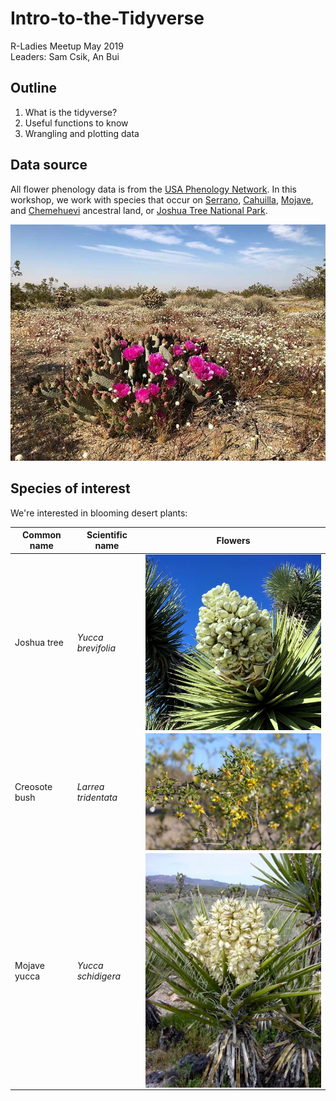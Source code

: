 # Intro-to-the-Tidyverse
R-Ladies Meetup May 2019  
Leaders: Sam Csik, An Bui

## Outline
1. What is the tidyverse?
2. Useful functions to know
3. Wrangling and plotting data

## Data source
All flower phenology data is from the [USA Phenology Network](https://www.usanpn.org/usa-national-phenology-network). In this workshop, we work with species that occur on [Serrano](https://www.sanmanuel-nsn.gov/Culture/Cultural-Overview), [Cahuilla](http://www.aguacaliente.org/content/History%20and%20Culture/), [Mojave](https://www.fortmojaveindiantribe.com/), and [Chemehuevi](http://www.chemehuevi.net/history-culture/) ancestral land, or [Joshua Tree National Park](https://www.nps.gov/jotr/index.htm).

<img src = "figures/joshua_tree_np.jpg" alt = "Our 'study site'." style = "float" width = "600"/>

## Species of interest
We're interested in blooming desert plants:

|     Common name     |      Scientific name      |                     Flowers                        |
|---------------------|---------------------------|----------------------------------------------------| 
|     Joshua tree     |     *Yucca brevifolia*    |<img src = "figures/joshua_tree.jpg" width = "450" align = "center"/>  |
|    Creosote bush    |    *Larrea tridentata*    |<img src = "figures/creosote_bush.jpeg" width = "450" align = "center"/>|
|     Mojave yucca    |     *Yucca schidigera*    |<img src = "figures/mojave_yucca.jpg" width = "450" align = "center"/> |

